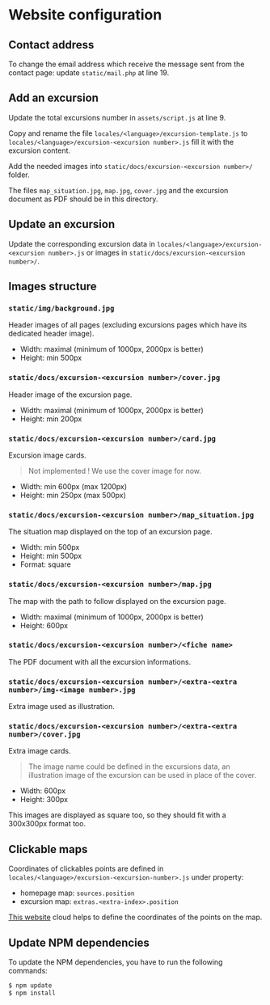# Website configuration
## Contact address

To change the email address which receive the message sent from the contact page: update `static/mail.php` at line 19.


## Add an excursion

Update the total excursions number in `assets/script.js` at line 9.

Copy and rename the file `locales/<language>/excursion-template.js` to `locales/<language>/excursion-<excursion number>.js` fill it with the excursion content.

Add the needed images into `static/docs/excursion-<excursion number>/` folder.

The files `map_situation.jpg`, `map.jpg`, `cover.jpg` and the excursion document as PDF should be in this directory.


## Update an excursion

Update the corresponding excursion data in `locales/<language>/excursion-<excursion number>.js` or images in `static/docs/excursion-<excursion number>/`.


## Images structure
### `static/img/background.jpg`

Header images of all pages (excluding excursions pages which have its dedicated header image).

- Width: maximal (minimum of 1000px, 2000px is better)
- Height: min 500px

### `static/docs/excursion-<excursion number>/cover.jpg`

Header image of the excursion page.

- Width: maximal (minimum of 1000px, 2000px is better)
- Height: min 200px

### `static/docs/excursion-<excursion number>/card.jpg`

Excursion image cards.

> Not implemented ! We use the cover image for now.

- Width: min 600px (max 1200px)
- Height: min 250px (max 500px)

### `static/docs/excursion-<excursion number>/map_situation.jpg`

The situation map displayed on the top of an excursion page.

- Width: min 500px
- Height: min 500px
- Format: square

### `static/docs/excursion-<excursion number>/map.jpg`

The map with the path to follow displayed on the excursion page.

- Width: maximal (minimum of 1000px, 2000px is better)
- Height: 600px 

### `static/docs/excursion-<excursion number>/<fiche name>`

The PDF document with all the excursion informations.

### `static/docs/excursion-<excursion number>/<extra-<extra number>/img-<image number>.jpg`

Extra image used as illustration.

### `static/docs/excursion-<excursion number>/<extra-<extra number>/cover.jpg`

Extra image cards.

> The image name could be defined in the excursions data, an illustration image of the excursion can be used in place of the cover.

- Width: 600px
- Height: 300px

This images are displayed as square too, so they should fit with a 300x300px format too.


## Clickable maps

Coordinates of clickables points are defined in `locales/<language>/excursion-<excursion-number>.js` under property:

- homepage map: `sources.position`
- excursion map: `extras.<extra-index>.position`

[This website](https://www.image-map.net) cloud helps to define the coordinates of the points on the map.



## Update NPM dependencies

To update the NPM dependencies, you have to run the following commands:

``` bash
$ npm update
$ npm install
```
